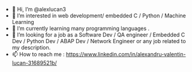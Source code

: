 - 👋 Hi, I’m @alexlucan3
- 👀 I’m interested in web development/ embedded C / Python / Machine Learning
- 🌱 I’m currently learning many programming languages .
- 💞️ I’m looking for a job as a Software Dev / QA engineer / Embedded C Dev / Python Dev / ABAP Dev / Network Engineer or any job related to my description.
- 📫 How to reach me : https://www.linkedin.com/in/alexandru-valentin-lucan-31689521b/
